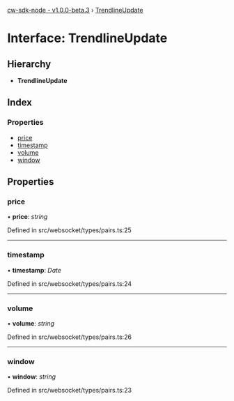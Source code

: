[cw-sdk-node - v1.0.0-beta.3](../README.md) › [TrendlineUpdate](trendlineupdate.md)

# Interface: TrendlineUpdate

## Hierarchy

* **TrendlineUpdate**

## Index

### Properties

* [price](trendlineupdate.md#price)
* [timestamp](trendlineupdate.md#timestamp)
* [volume](trendlineupdate.md#volume)
* [window](trendlineupdate.md#window)

## Properties

###  price

• **price**: *string*

Defined in src/websocket/types/pairs.ts:25

___

###  timestamp

• **timestamp**: *Date*

Defined in src/websocket/types/pairs.ts:24

___

###  volume

• **volume**: *string*

Defined in src/websocket/types/pairs.ts:26

___

###  window

• **window**: *string*

Defined in src/websocket/types/pairs.ts:23
